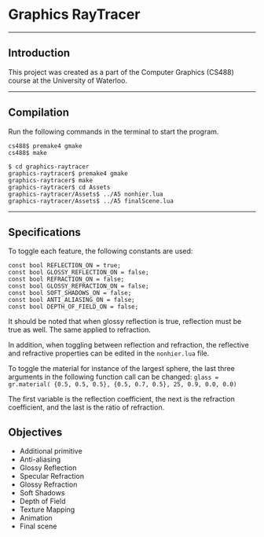 # Graphics RayTracer

---

## Introduction

This project was created as a part of the Computer Graphics (CS488) course at the University of Waterloo.

---

## Compilation

Run the following commands in the terminal to start the program.

```$ cd cs488
cs488$ premake4 gmake
cs488$ make

$ cd graphics-raytracer
graphics-raytracer$ premake4 gmake
graphics-raytracer$ make
graphics-raytracer$ cd Assets
graphics-raytracer/Assets$ ../A5 nonhier.lua
graphics-raytracer/Assets$ ../A5 finalScene.lua
```

---

## Specifications

To toggle each feature, the following constants are used:

```
const bool REFLECTION_ON = true;
const bool GLOSSY_REFLECTION_ON = false;
const bool REFRACTION_ON = false;
const bool GLOSSY_REFRACTION_ON = false;
const bool SOFT_SHADOWS_ON = false;
const bool ANTI_ALIASING_ON = false;
const bool DEPTH_OF_FIELD_ON = false;

```

It should be noted that when glossy reflection is true, reflection must be true as well. The same applied to refraction.

In addition, when toggling between reflection and refraction, the reflective and refractive properties can be edited in the `nonhier.lua` file.

To toggle the material for instance of the largest sphere, the last three arguments in the following function call can be changed:
`glass = gr.material( {0.5, 0.5, 0.5}, {0.5, 0.7, 0.5}, 25, 0.9, 0.0, 0.0) `

The first variable is the reflection coefficient, the next is the refraction coefficient, and the last is the ratio of refraction.

## Objectives

- Additional primitive
- Anti-aliasing
- Glossy Reflection
- Specular Refraction
- Glossy Refraction
- Soft Shadows
- Depth of Field
- Texture Mapping
- Animation
- Final scene
